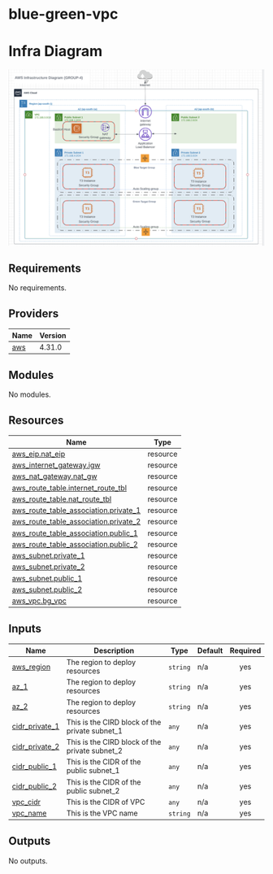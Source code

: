 # blue-green-vpc

# Infra Diagram
![BlueGreenDeployment](blue_green.png)
<!-- BEGIN_TF_DOCS -->
## Requirements

No requirements.

## Providers

| Name | Version |
|------|---------|
| <a name="provider_aws"></a> [aws](#provider\_aws) | 4.31.0 |

## Modules

No modules.

## Resources

| Name | Type |
|------|------|
| [aws_eip.nat_eip](https://registry.terraform.io/providers/hashicorp/aws/latest/docs/resources/eip) | resource |
| [aws_internet_gateway.igw](https://registry.terraform.io/providers/hashicorp/aws/latest/docs/resources/internet_gateway) | resource |
| [aws_nat_gateway.nat_gw](https://registry.terraform.io/providers/hashicorp/aws/latest/docs/resources/nat_gateway) | resource |
| [aws_route_table.internet_route_tbl](https://registry.terraform.io/providers/hashicorp/aws/latest/docs/resources/route_table) | resource |
| [aws_route_table.nat_route_tbl](https://registry.terraform.io/providers/hashicorp/aws/latest/docs/resources/route_table) | resource |
| [aws_route_table_association.private_1](https://registry.terraform.io/providers/hashicorp/aws/latest/docs/resources/route_table_association) | resource |
| [aws_route_table_association.private_2](https://registry.terraform.io/providers/hashicorp/aws/latest/docs/resources/route_table_association) | resource |
| [aws_route_table_association.public_1](https://registry.terraform.io/providers/hashicorp/aws/latest/docs/resources/route_table_association) | resource |
| [aws_route_table_association.public_2](https://registry.terraform.io/providers/hashicorp/aws/latest/docs/resources/route_table_association) | resource |
| [aws_subnet.private_1](https://registry.terraform.io/providers/hashicorp/aws/latest/docs/resources/subnet) | resource |
| [aws_subnet.private_2](https://registry.terraform.io/providers/hashicorp/aws/latest/docs/resources/subnet) | resource |
| [aws_subnet.public_1](https://registry.terraform.io/providers/hashicorp/aws/latest/docs/resources/subnet) | resource |
| [aws_subnet.public_2](https://registry.terraform.io/providers/hashicorp/aws/latest/docs/resources/subnet) | resource |
| [aws_vpc.bg_vpc](https://registry.terraform.io/providers/hashicorp/aws/latest/docs/resources/vpc) | resource |

## Inputs

| Name | Description | Type | Default | Required |
|------|-------------|------|---------|:--------:|
| <a name="input_aws_region"></a> [aws\_region](#input\_aws\_region) | The region to deploy resources | `string` | n/a | yes |
| <a name="input_az_1"></a> [az\_1](#input\_az\_1) | The region to deploy resources | `string` | n/a | yes |
| <a name="input_az_2"></a> [az\_2](#input\_az\_2) | The region to deploy resources | `string` | n/a | yes |
| <a name="input_cidr_private_1"></a> [cidr\_private\_1](#input\_cidr\_private\_1) | This is the CIRD block of the private subnet\_1 | `any` | n/a | yes |
| <a name="input_cidr_private_2"></a> [cidr\_private\_2](#input\_cidr\_private\_2) | This is the CIRD block of the private subnet\_2 | `any` | n/a | yes |
| <a name="input_cidr_public_1"></a> [cidr\_public\_1](#input\_cidr\_public\_1) | This is the CIDR of the public subnet\_1 | `any` | n/a | yes |
| <a name="input_cidr_public_2"></a> [cidr\_public\_2](#input\_cidr\_public\_2) | This is the CIDR of the public subnet\_2 | `any` | n/a | yes |
| <a name="input_vpc_cidr"></a> [vpc\_cidr](#input\_vpc\_cidr) | This is the CIDR of VPC | `any` | n/a | yes |
| <a name="input_vpc_name"></a> [vpc\_name](#input\_vpc\_name) | This is the VPC name | `string` | n/a | yes |

## Outputs

No outputs.
<!-- END_TF_DOCS -->